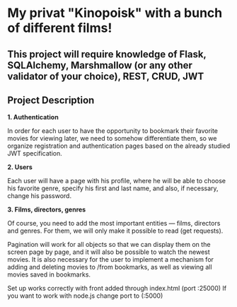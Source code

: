 # My privat "Kinopoisk" with a bunch of different films!

## This project will require knowledge of Flask, SQLAlchemy, Marshmallow (or any other validator of your choice), REST, CRUD, JWT

## **Project Description**

**1. Authentication**

In order for each user to have the opportunity to bookmark their favorite movies for viewing later, we need to somehow differentiate them, so we organize registration and authentication pages based on the already studied JWT specification.

**2. Users**

Each user will have a page with his profile, where he will be able to choose his favorite genre, specify his first and last name, and also, if necessary, change his password.

**3. Films, directors, genres**

Of course, you need to add the most important entities — films, directors and genres. For them, we will only make it possible to read (get requests).

Pagination will work for all objects so that we can display them on the screen page by page, and it will also be possible to watch the newest movies.
It is also necessary for the user to implement a mechanism for adding and deleting movies to /from bookmarks, as well as viewing all movies saved in bookmarks.

Set up works correctly with front added through index.html (port :25000)
If you want to work with node.js change port to (:5000)


